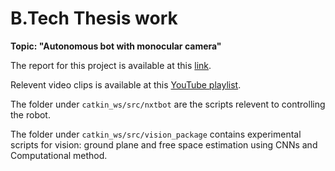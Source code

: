 # B.Tech Thesis work

**Topic: "Autonomous bot with monocular camera"**

The report for this project is available at this [link](https://drive.google.com/file/d/13rfMbI7_q2XdF33GfWFRV3eST9LYGRmm/view?usp=sharing).

Relevent video clips is available at this [YouTube playlist](https://youtube.com/playlist?list=PLRlckhzuFOGdQHNsBCSsne9apPbGX_QKS).

The folder under ```catkin_ws/src/nxtbot``` are the scripts relevent to controlling the robot.

The folder under ```catkin_ws/src/vision_package``` contains experimental scripts for vision: ground plane and free space estimation using CNNs and Computational method. 

